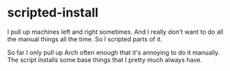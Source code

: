 # scripted-install
I pull up machines left and right sometimes. And I really don't want to do all the manual things all the time.
So I scripted parts of it.

So far I only pull up Arch often enough that it's annoying to do it manually.  
The script installs some base things that I pretty much always have.
